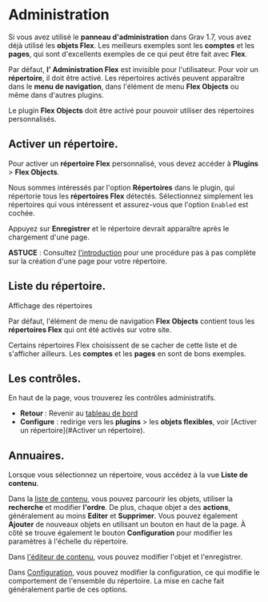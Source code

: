 <h1 class="rem">Administration</h1>

Si vous avez utilisé le **panneau d'administration** dans Grav 1.7, vous avez déjà utilisé les **objets Flex**. Les meilleurs exemples sont les **comptes** et les **pages**, qui sont d'excellents exemples de ce qui peut être fait avec **Flex**.

Par défaut, **l' Administration Flex** est invisible pour l'utilisateur. Pour voir un **répertoire**, il doit être activé. Les répertoires activés peuvent apparaître dans le **menu de navigation**, dans l'élément de menu **Flex Objects** ou même dans d'autres plugins.

<div class="notice info">
Le plugin <strong>Flex Objects</strong> doit être activé pour pouvoir utiliser des répertoires personnalisés.
</div>

<h2 id="Activer un répertoire">Activer un répertoire.
<a href="#Activer un répertoire" class="toc-anchor after"></a></h2> 

Pour activer un **répertoire Flex** personnalisé, vous devez accéder à **Plugins** > **Flex Objects**.

Nous sommes intéressés par l'option **Répertoires** dans le plugin, qui répertorie tous les **répertoires Flex** détectés. Sélectionnez simplement les répertoires qui vous intéressent et assurez-vous que l'option `Enabled` est cochée.

Appuyez sur **Enregistrer** et le répertoire devrait apparaître après le chargement d'une page.

<div class="notice note">
<strong>ASTUCE</strong> : Consultez <a href="../avance-flex-intro">l'introduction</a> pour une procédure pas à pas complète sur la création d'une page pour votre répertoire.
</div>

<h2 id="Liste du répertoire">Liste du répertoire.
<a href="#Liste du répertoire" class="toc-anchor after"></a></h2> 

<div class="box">
Affichage des répertoires
</div>

Par défaut, l'élément de menu de navigation **Flex Objects** contient tous les **répertoires Flex** qui ont été activés sur votre site.

<div class="notice info">
Certains répertoires Flex choisissent de se cacher de cette liste et de s'afficher ailleurs. Les <strong>comptes</strong> et les <strong>pages</strong> en sont de bons exemples.
</div>

<h2 id="Les contrôles">Les contrôles.
<a href="#Les contrôles" class="toc-anchor after"></a></h2> 

En haut de la page, vous trouverez les contrôles administratifs.

* **Retour** : Revenir au [tableau de bord](dashboard.md)</id>
* **Configure** : redirige vers les **plugins** > les **objets flexibles**, voir [Activer un répertoire](#Activer un répertoire).

<h2 id="Annuaires">Annuaires.
<a href="#Annuaires" class="toc-anchor after"></a></h2> 

Lorsque vous sélectionnez un répertoire, vous accédez à la vue **Liste de contenu**.

Dans la [liste de contenu](avance-flex-liste-contenus.md), vous pouvez parcourir les objets, utiliser la **recherche** et modifier **l'ordre**. De plus, chaque objet a des **actions**, généralement au moins **Editer** et **Supprimer**. Vous pouvez également **Ajouter** de nouveaux objets en utilisant un bouton en haut de la page. À côté se trouve également le bouton **Configuration** pour modifier les paramètres à l'échelle du répertoire.

Dans [l'éditeur de contenu](avance-flex-editeur-contenus.md), vous pouvez modifier l'objet et l'enregistrer.

Dans [Configuration](avance-flex-configuration.md), vous pouvez modifier la configuration, ce qui modifie le comportement de l'ensemble du répertoire. La mise en cache fait généralement partie de ces options.


